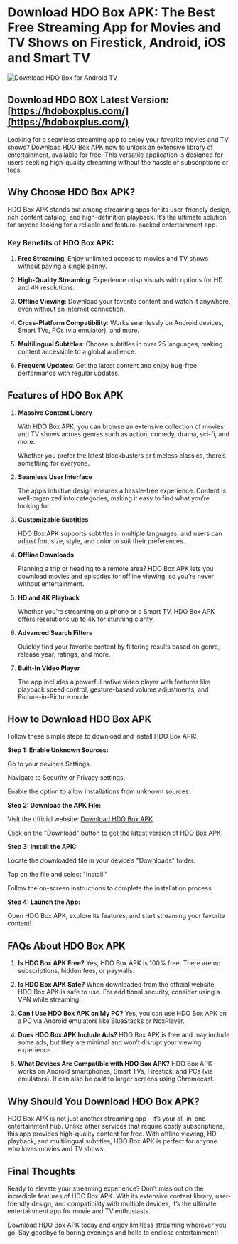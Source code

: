 # Download HDO Box APK: The Best Free Streaming App for Movies and TV Shows on Firestick, Android, iOS and Smart TV

![Download HDO Box for Android TV](https://github.com/user-attachments/assets/3eb36435-83f8-46e5-a240-11dbefed36b1)

## **Download HDO BOX Latest Version**: [https://hdoboxplus.com/](https://hdoboxplus.com/)

Looking for a seamless streaming app to enjoy your favorite movies and TV shows? Download HDO Box APK now to unlock an extensive library of entertainment, available for free.
This versatile application is designed for users seeking high-quality streaming without the hassle of subscriptions or fees.

## Why Choose HDO Box APK?

HDO Box APK stands out among streaming apps for its user-friendly design, rich content catalog, and high-definition playback. It’s the ultimate solution for anyone looking for a reliable and feature-packed entertainment app.

### Key Benefits of HDO Box APK:

1. **Free Streaming**:
   Enjoy unlimited access to movies and TV shows without paying a single penny.
   
2. **High-Quality Streaming**:
   Experience crisp visuals with options for HD and 4K resolutions.
   
3. **Offline Viewing**:
   Download your favorite content and watch it anywhere, even without an internet connection.
    
4. **Cross-Platform Compatibility**:
   Works seamlessly on Android devices, Smart TVs, PCs (via emulator), and more.
    
5. **Multilingual Subtitles**:
    Choose subtitles in over 25 languages, making content accessible to a global audience.
    
6. **Frequent Updates**:
    Get the latest content and enjoy bug-free performance with regular updates.
    
## Features of HDO Box APK

1. **Massive Content Library**
   
   With HDO Box APK, you can browse an extensive collection of movies and TV shows across genres such as action, comedy, drama, sci-fi, and more.
   
   Whether you prefer the latest blockbusters or timeless classics, there’s something for everyone.

2. **Seamless User Interface**
   
   The app’s intuitive design ensures a hassle-free experience. Content is well-organized into categories, making it easy to find what you’re looking for.

3. **Customizable Subtitles**
   
   HDO Box APK supports subtitles in multiple languages, and users can adjust font size, style, and color to suit their preferences.

4. **Offline Downloads**
   
   Planning a trip or heading to a remote area? HDO Box APK lets you download movies and episodes for offline viewing, so you’re never without entertainment.

5. **HD and 4K Playback**
    
   Whether you’re streaming on a phone or a Smart TV, HDO Box APK offers resolutions up to 4K for stunning clarity.

6. **Advanced Search Filters**
    
   Quickly find your favorite content by filtering results based on genre, release year, ratings, and more.

7. **Built-In Video Player**
    
   The app includes a powerful native video player with features like playback speed control, gesture-based volume adjustments, and Picture-in-Picture mode.

## How to Download HDO Box APK

   Follow these simple steps to download and install HDO Box APK:

**Step 1: Enable Unknown Sources:**

   Go to your device’s Settings.
   
   Navigate to Security or Privacy settings.
   
   Enable the option to allow installations from unknown sources.

**Step 2: Download the APK File:**

   Visit the official website: [Download HDO Box APK](https://hdoboxplus.com/).
   
   Click on the "Download" button to get the latest version of HDO Box APK.

**Step 3: Install the APK:**

   Locate the downloaded file in your device’s "Downloads" folder.
   
   Tap on the file and select "Install."
   
   Follow the on-screen instructions to complete the installation process.

**Step 4: Launch the App:**

   Open HDO Box APK, explore its features, and start streaming your favorite content!

## FAQs About HDO Box APK

1. **Is HDO Box APK Free?**
   Yes, HDO Box APK is 100% free. There are no subscriptions, hidden fees, or paywalls.

2. **Is HDO Box APK Safe?**
   When downloaded from the official website, HDO Box APK is safe to use. For additional security, consider using a VPN while streaming.

3. **Can I Use HDO Box APK on My PC?**
   Yes, you can use HDO Box APK on a PC via Android emulators like BlueStacks or NoxPlayer.

4. **Does HDO Box APK Include Ads?**
   HDO Box APK is free and may include some ads, but they are minimal and won’t disrupt your viewing experience.

5. **What Devices Are Compatible with HDO Box APK?**
   HDO Box APK works on Android smartphones, Smart TVs, Firestick, and PCs (via emulators). It can also be cast to larger screens using Chromecast.

## Why Should You Download HDO Box APK?
   HDO Box APK is not just another streaming app—it’s your all-in-one entertainment hub. Unlike other services that require costly subscriptions, this app provides high-quality content for free. With offline viewing, HD playback, and multilingual subtitles, HDO Box APK is perfect for anyone who loves movies and TV shows.

## Final Thoughts
   Ready to elevate your streaming experience? Don’t miss out on the incredible features of HDO Box APK. With its extensive content library, user-friendly design, and compatibility with multiple devices, it’s the ultimate entertainment app for movie and TV enthusiasts.

Download HDO Box APK today and enjoy limitless streaming wherever you go. Say goodbye to boring evenings and hello to endless entertainment!
